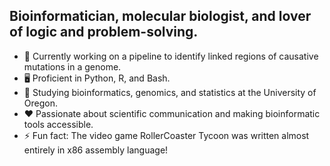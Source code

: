 ## Bioinformatician, molecular biologist, and lover of logic and problem-solving.

- 🧬 Currently working on a pipeline to identify linked regions of causative mutations in a genome.
- 🖥️ Proficient in Python, R, and Bash.
- 🌱 Studying bioinformatics, genomics, and statistics at the University of Oregon.
- ❤️ Passionate about scientific communication and making bioinformatic tools accessible.
- ⚡ Fun fact: The video game RollerCoaster Tycoon was written almost entirely in x86 assembly language!

<!--
**daytonamelia/daytonamelia** is a ✨ _special_ ✨ repository because its `README.md` (this file) appears on your GitHub profile.

Here are some ideas to get you started:

- 🔭 I’m currently working on ...
- 🌱 I’m currently learning ...
- 👯 I’m looking to collaborate on ...
- 🤔 I’m looking for help with ...
- 💬 Ask me about ...
- 📫 How to reach me: ...
- 😄 Pronouns: ...
- ⚡ Fun fact: ...
- 🧬
- 🖥️
-->

